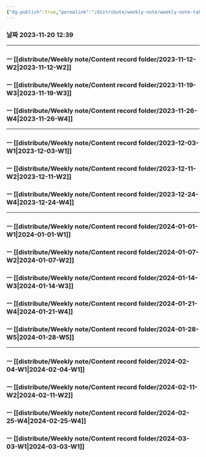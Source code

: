 ```yaml
---
{"dg-publish":true,"permalink":"/distribute/weekly-note/weekly-note-table-of-contents/","noteIcon":""}
---
```


### 날짜 2023-11-20 12:39

-------------------------------

### ㅡ [[distribute/Weekly note/Content record folder/2023-11-12-W2\|2023-11-12-W2]]
### ㅡ [[distribute/Weekly note/Content record folder/2023-11-19-W3\|2023-11-19-W3]]

### ㅡ [[distribute/Weekly note/Content record folder/2023-11-26-W4\|2023-11-26-W4]]


--------
### ㅡ [[distribute/Weekly note/Content record folder/2023-12-03-W1\|2023-12-03-W1]]

### ㅡ [[distribute/Weekly note/Content record folder/2023-12-11-W2\|2023-12-11-W2]]

### ㅡ [[distribute/Weekly note/Content record folder/2023-12-24-W4\|2023-12-24-W4]]

----
### ㅡ [[distribute/Weekly note/Content record folder/2024-01-01-W1\|2024-01-01-W1]]

### ㅡ [[distribute/Weekly note/Content record folder/2024-01-07-W2\|2024-01-07-W2]]

### ㅡ [[distribute/Weekly note/Content record folder/2024-01-14-W3\|2024-01-14-W3]]

### ㅡ [[distribute/Weekly note/Content record folder/2024-01-21-W4\|2024-01-21-W4]]

### ㅡ [[distribute/Weekly note/Content record folder/2024-01-28-W5\|2024-01-28-W5]]

-----

### ㅡ [[distribute/Weekly note/Content record folder/2024-02-04-W1\|2024-02-04-W1]]

### ㅡ [[distribute/Weekly note/Content record folder/2024-02-11-W2\|2024-02-11-W2]]

### ㅡ [[distribute/Weekly note/Content record folder/2024-02-25-W4\|2024-02-25-W4]]

### ㅡ [[distribute/Weekly note/Content record folder/2024-03-03-W1\|2024-03-03-W1]]

